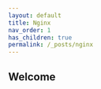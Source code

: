 ```yaml
---
layout: default
title: Nginx
nav_order: 1
has_children: true
permalink: /_posts/nginx
---
```



## Welcome
